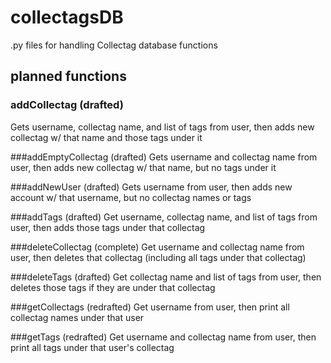 # collectagsDB
.py files for handling Collectag database functions

## planned functions
### addCollectag (drafted)
Gets username, collectag name, and list of tags from user, then adds new collectag w/ that name and those tags under it

###addEmptyCollectag (drafted)
Gets username and collectag name from user, then adds new collectag w/ that name, but no tags under it

###addNewUser (drafted)
Gets username from user, then adds new account w/ that username, but no collectag names or tags

###addTags (drafted)
Get username, collectag name, and list of tags from user, then adds those tags under that collectag

###deleteCollectag (complete)
Get username and collectag name from user, then deletes that collectag (including all tags under that collectag)

###deleteTags (drafted)
Get collectag name and list of tags from user, then deletes those tags if they are under that collectag

###getCollectags (redrafted)
Get username from user, then print all collectag names under that user

###getTags (redrafted)
Get username and collectag name from user, then print all tags under that user's collectag
